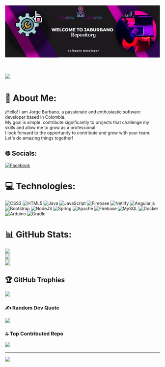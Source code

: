 ![Banner de JaBurbano](BannerJaBurbano.PNG)
# <img src="https://media3.giphy.com/media/v1.Y2lkPTc5MGI3NjExbXg4Ymczbm03eWNienk2M2s2bWllcWdwN2ZvaXhnN2gxZ3lhY281aSZlcD12MV9pbnRlcm5hbF9naWZfYnlfaWQmY3Q9cw/qr3ZyWgwGQjbJ1oSOf/giphy.gif" width="60"/>

# 💫 About Me:
¡Hello! I am Jorge Burbano, a passionate and enthusiastic software developer based in Colombia. <br>My goal is simple: contribute significantly to projects that challenge my skills and allow me to grow as a professional. <br>I look forward to the opportunity to contribute and grow with your team. <br>Let's do amazing things together!


## 🌐 Socials:
[![Facebook](https://img.shields.io/badge/Facebook-%231877F2.svg?logo=Facebook&logoColor=white)](https://facebook.com/jorge.burbano.12) 

# 💻 Technologies:
![CSS3](https://img.shields.io/badge/css3-%231572B6.svg?style=for-the-badge&logo=css3&logoColor=white) ![HTML5](https://img.shields.io/badge/html5-%23E34F26.svg?style=for-the-badge&logo=html5&logoColor=white) ![Java](https://img.shields.io/badge/java-%23ED8B00.svg?style=for-the-badge&logo=openjdk&logoColor=white) ![JavaScript](https://img.shields.io/badge/javascript-%23323330.svg?style=for-the-badge&logo=javascript&logoColor=%23F7DF1E) ![Firebase](https://img.shields.io/badge/firebase-%23039BE5.svg?style=for-the-badge&logo=firebase) ![Netlify](https://img.shields.io/badge/netlify-%23000000.svg?style=for-the-badge&logo=netlify&logoColor=#00C7B7) ![Angular.js](https://img.shields.io/badge/angular.js-%23E23237.svg?style=for-the-badge&logo=angularjs&logoColor=white) ![Bootstrap](https://img.shields.io/badge/bootstrap-%238511FA.svg?style=for-the-badge&logo=bootstrap&logoColor=white) ![NodeJS](https://img.shields.io/badge/node.js-6DA55F?style=for-the-badge&logo=node.js&logoColor=white) ![Spring](https://img.shields.io/badge/spring-%236DB33F.svg?style=for-the-badge&logo=spring&logoColor=white) ![Apache](https://img.shields.io/badge/apache-%23D42029.svg?style=for-the-badge&logo=apache&logoColor=white) ![Firebase](https://img.shields.io/badge/Firebase-039BE5?style=for-the-badge&logo=Firebase&logoColor=white) ![MySQL](https://img.shields.io/badge/mysql-%2300000f.svg?style=for-the-badge&logo=mysql&logoColor=white) ![Docker](https://img.shields.io/badge/docker-%230db7ed.svg?style=for-the-badge&logo=docker&logoColor=white) ![Arduino](https://img.shields.io/badge/-Arduino-00979D?style=for-the-badge&logo=Arduino&logoColor=white) ![Gradle](https://img.shields.io/badge/Gradle-02303A.svg?style=for-the-badge&logo=Gradle&logoColor=white)
# 📊 GitHub Stats:
![](https://github-readme-stats.vercel.app/api?username=jaburbanogomez&theme=tokyonight&hide_border=false&include_all_commits=false&count_private=false)<br/>
![](https://github-readme-streak-stats.herokuapp.com/?user=jaburbanogomez&theme=tokyonight&hide_border=false)<br/>
![](https://github-readme-stats.vercel.app/api/top-langs/?username=jaburbanogomez&theme=tokyonight&hide_border=false&include_all_commits=false&count_private=false&layout=compact)

## 🏆 GitHub Trophies
![](https://github-profile-trophy.vercel.app/?username=jaburbanogomez&theme=nord&no-frame=false&no-bg=true&margin-w=4)

### ✍️ Random Dev Quote
![](https://quotes-github-readme.vercel.app/api?type=horizontal&theme=radical)

### 🔝 Top Contributed Repo
![](https://github-contributor-stats.vercel.app/api?username=jaburbanogomez&limit=5&theme=dark&combine_all_yearly_contributions=true)

---
[![](https://visitcount.itsvg.in/api?id=jaburbanogomez&icon=0&color=0)](https://visitcount.itsvg.in)

<!-- Proudly created with GPRM ( https://gprm.itsvg.in ) -->


